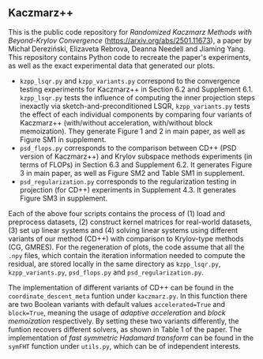 ## Kaczmarz++
This is the public code repository for *Randomized Kaczmarz Methods with Beyond-Krylov Convergence* (<https://arxiv.org/abs/2501.11673>), a paper by Michał Dereziński, Elizaveta Rebrova, Deanna Needell and Jiaming Yang.
This repository contains Python code to recreate the paper's experiments, as well as the exact experimental data that generated our plots.
+ `kzpp_lsqr.py` and `kzpp_variants.py` correspond to the convergence testing experiments for Kaczmarz++ in Section 6.2 and Supplement 6.1. `kzpp_lsqr.py` tests the influence of computing the inner projection steps inexactly via sketch-and-preconditioned LSQR, `kzpp_variants.py` tests the effect of each individual components by comparing four variants of Kaczmarz++ (with/without acceleration, with/without block memoization). They generate Figure 1 and 2 in main paper, as well as Figure SM1 in supplement.
+ `psd_flops.py` corresponds to the comparison between CD++ (PSD version of Kaczmarz++) and Krylov subspace methods experiments (in terms of FLOPs) in Section 6.3 and Supplement 6.2. It generates Figure 3 in main paper, as well as Figure SM2 and Table SM1 in supplement.
+ `psd_regularization.py` corresponds to the regularization testing in projection (for CD++) experiments in Supplement 4.3. It generates Figure SM3 in supplement.

Each of the above four scripts contains the process of (1) load and preprocess datasets, (2) construct kernel matrices for real-world datasets, (3) set up linear systems and (4) solving linear systems using different variants of our method (CD++) with comparison to Krylov-type methods (CG, GMRES). For the regeneration of plots, the code assume that all the `.npy` files, which contain the iteration information needed to compute the residual, are stored locally in the same directory as `kzpp_lsqr.py`, `kzpp_variants.py`, `psd_flops.py` and `psd_regularization.py`.

The implementation of different variants of CD++ can be found in the `coordinate_descent_meta` funtion under `kaczmarz.py`. In this function there are two Boolean variants with default values `accelerated=True` and `block=True`, meaning the usage of *adaptive acceleration* and *block memoization* respectively. By setting these two variants differently, the funtion recovers different solvers, as shown in Table 1 of the paper. The implementation of *fast symmetric Hadamard transform* can be found in the `symFHT` function under `utils.py`, which can be of independent interests.

